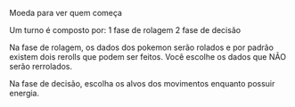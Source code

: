 
Moeda para ver quem começa

Um turno é composto por:
1 fase de rolagem
2 fase de decisão

Na fase de rolagem, os dados dos pokemon serão rolados e por padrão existem dois rerolls que podem ser feitos.
Você escolhe os dados que NÃO serão rerrolados.

Na fase de decisão, escolha os alvos dos movimentos enquanto possuir energia.